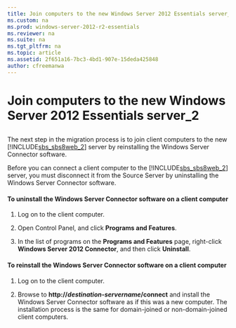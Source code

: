 ```yaml
---
title: Join computers to the new Windows Server 2012 Essentials server_2
ms.custom: na
ms.prod: windows-server-2012-r2-essentials
ms.reviewer: na
ms.suite: na
ms.tgt_pltfrm: na
ms.topic: article
ms.assetid: 2f651a16-7bc3-4bd1-907e-15deda425848
author: cfreemanwa
---
```

# Join computers to the new Windows Server 2012 Essentials server_2
  
## <a name="BKMK_JoinComputers"></a>  
The next step in the migration process is to join client computers to the new [!INCLUDE[sbs_sbs8web_2](../Token/sbs_sbs8web_2_md.md)] server by reinstalling the Windows Server Connector software.  
  
Before you can connect a client computer to the [!INCLUDE[sbs_sbs8web_2](../Token/sbs_sbs8web_2_md.md)] server, you must disconnect it from the Source Server by uninstalling the Windows Server Connector software.  
  
#### To uninstall the Windows Server Connector software on a client computer  
  
1.  Log on to the client computer.  
  
2.  Open Control Panel, and click **Programs and Features**.  
  
3.  In the list of programs on the **Programs and Features** page, right\-click **Windows Server 2012 Connector**, and then click **Uninstall**.  
  
#### To reinstall the Windows Server Connector software on a client computer  
  
1.  Log on to the client computer.  
  
2.  Browse to **http:\/\/***destination\-servername***\/connect** and install the Windows Server Connector software as if this was a new computer. The installation process is the same for domain\-joined or non\-domain\-joined client computers.  
  
